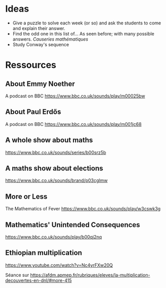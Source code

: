 Ideas
=====

+ Give a puzzle to solve each week (or so) and ask the students to come and
explain their answer. 
+ Find the odd one in this list of... As seen before; with many possible
  answers. *Causeries mathématiques*
+ Study Conway's sequence


Ressources
==========

About Emmy Noether
------------------

A podcast on BBC
https://www.bbc.co.uk/sounds/play/m00025bw

About Paul Erdős
----------------

A podcast on BBC
https://www.bbc.co.uk/sounds/play/m001jc68

A whole show about maths
------------------------

https://www.bbc.co.uk/sounds/series/b00srz5b

A maths show about elections
----------------------------

https://www.bbc.co.uk/sounds/brand/p03cglmw

More or Less
------------

The Mathematics of Fever
https://www.bbc.co.uk/sounds/play/w3cswk3g

Mathematics' Unintended Consequences
------------------------------------

https://www.bbc.co.uk/sounds/play/b00qj2nq

Ethiopian multiplication
------------------------

https://www.youtube.com/watch?v=Nc4yrFXw20Q

Séance sur https://afdm.apmep.fr/rubriques/eleves/la-multiplication-decouvertes-en-dnl/#more-415
